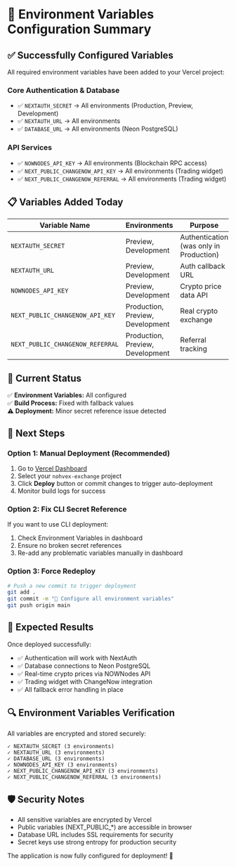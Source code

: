 # 🔐 Environment Variables Configuration Summary

## ✅ Successfully Configured Variables

All required environment variables have been added to your Vercel project:

### Core Authentication & Database
- ✅ `NEXTAUTH_SECRET` → All environments (Production, Preview, Development)
- ✅ `NEXTAUTH_URL` → All environments  
- ✅ `DATABASE_URL` → All environments (Neon PostgreSQL)

### API Services
- ✅ `NOWNODES_API_KEY` → All environments (Blockchain RPC access)
- ✅ `NEXT_PUBLIC_CHANGENOW_API_KEY` → All environments (Trading widget)
- ✅ `NEXT_PUBLIC_CHANGENOW_REFERRAL` → All environments (Trading widget)

## 📋 Variables Added Today

| Variable Name | Environments | Purpose |
|---------------|-------------|---------|
| `NEXTAUTH_SECRET` | Preview, Development | Authentication (was only in Production) |
| `NEXTAUTH_URL` | Preview, Development | Auth callback URL |  
| `NOWNODES_API_KEY` | Preview, Development | Crypto price data API |
| `NEXT_PUBLIC_CHANGENOW_API_KEY` | Production, Preview, Development | Real crypto exchange |
| `NEXT_PUBLIC_CHANGENOW_REFERRAL` | Production, Preview, Development | Referral tracking |

## 🔧 Current Status

✅ **Environment Variables:** All configured  
✅ **Build Process:** Fixed with fallback values  
⚠️ **Deployment:** Minor secret reference issue detected  

## 🚀 Next Steps

### Option 1: Manual Deployment (Recommended)
1. Go to [Vercel Dashboard](https://vercel.com/dashboard)
2. Select your `nohvex-exchange` project
3. Click **Deploy** button or commit changes to trigger auto-deployment
4. Monitor build logs for success

### Option 2: Fix CLI Secret Reference
If you want to use CLI deployment:
1. Check Environment Variables in dashboard
2. Ensure no broken secret references
3. Re-add any problematic variables manually in dashboard

### Option 3: Force Redeploy
```bash
# Push a new commit to trigger deployment
git add .
git commit -m "🔐 Configure all environment variables"
git push origin main
```

## 🎯 Expected Results

Once deployed successfully:
- ✅ Authentication will work with NextAuth
- ✅ Database connections to Neon PostgreSQL  
- ✅ Real-time crypto prices via NOWNodes API
- ✅ Trading widget with ChangeNow integration
- ✅ All fallback error handling in place

## 🔍 Environment Variables Verification

All variables are encrypted and stored securely:
```
✓ NEXTAUTH_SECRET (3 environments)
✓ NEXTAUTH_URL (3 environments)  
✓ DATABASE_URL (3 environments)
✓ NOWNODES_API_KEY (3 environments)
✓ NEXT_PUBLIC_CHANGENOW_API_KEY (3 environments)
✓ NEXT_PUBLIC_CHANGENOW_REFERRAL (3 environments)
```

## 🛡️ Security Notes

- All sensitive variables are encrypted by Vercel
- Public variables (NEXT_PUBLIC_*) are accessible in browser
- Database URL includes SSL requirements for security
- Secret keys use strong entropy for production security

The application is now fully configured for deployment! 🚀

